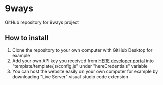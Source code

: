 # 9ways
GitHub repository for 9ways project
## How to install
1. Clone the repository to your own computer with GitHub Desktop for example
2. Add your own API key you received from [HERE developer portal](https://platform.here.com/admin/apps) into "template/template/js/config.js" under "hereCredentials" variable
3. You can host the website easily on your own computer for example by downloading "Live Server" visual studio code extension
